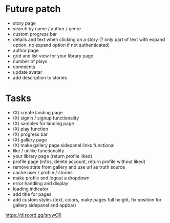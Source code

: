 # Future patch

- story page
- search by name / author / genre
- custom progress bar
- details and text when clicking on a story (? only part of text with expand option. no expand option if not authenticated)
- author page
- grid and list view for your library page
- number of plays
- comments
- update avatar
- add description to stories

# Tasks

- (X) create landing page
- (X) signin / signup functionality
- (X) samples for landing page
- (X) play function
- (X) progress bar
- (X) gallery page
- (X) make gallery page sidepanel links functional
- like / unlike functionality
- your library page (return profile liked)
- profile page (infos, delete account, return profile without liked)
- remove state from gallery and use url as truth source
- cache user / profile / stories
- make profile and logout a dropdown
- error handling and display
- loading indicator
- add title for pages
- add custom styles (text, colors, make pages full height, fix position for gallery sidepanel and appbar)

https://discord.gg/srywCR

